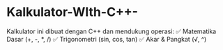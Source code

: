 # Kalkulator-WIth-C++-
Kalkulator ini dibuat dengan C++ dan mendukung operasi:  ✅ Matematika Dasar (+, -, *, /) ✅ Trigonometri (sin, cos, tan) ✅ Akar &amp; Pangkat (√, ^)
